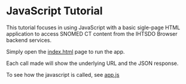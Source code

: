 JavaScript Tutorial
===================

This tutorial focuses in using JavaScript with a basic sigle-page HTML application to access SNOMED CT content from the IHTSDO Browser backend services.

Simply open the [index.html](index.html) page to run the app.

Each call made will show the underlying URL and the JSON response.

To see how the javascript is called, see [app.js](app.js)

